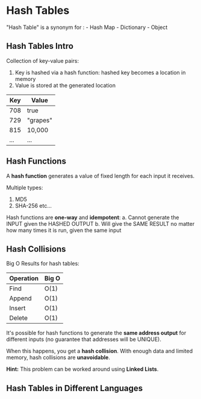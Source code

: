 # Hash Tables

"Hash Table" is a synonym for :
    - Hash Map
    - Dictionary
    - Object

## Hash Tables Intro
Collection of key-value pairs:

1. Key is hashed via a hash function: hashed key becomes a location in memory
2. Value is stored at the generated location

| Key   |   Value   |
|-------|-----------|
| 708   |   true    |
| 729   |  "grapes" |
| 815   |  10,000   |
| ...   |   ...     |

## Hash Functions
A **hash function** generates a value of fixed length for each input it receives.

Multiple types:
1. MD5
2. SHA-256 etc...

Hash functions are **one-way** and **idempotent**:
    a. Cannot generate the INPUT given the HASHED OUTPUT
    b. Will give the SAME RESULT no matter how many times it is run, given the same input

## Hash Collisions

Big O Results for hash tables:

| Operation  | Big O  |
|------------|--------|
| Find       | O(1)   |
| Append     | O(1)   |
| Insert     | O(1)   |
| Delete     | O(1)   |

It's possible for hash functions to generate the **same address output** for different inputs (no guarantee that addresses will be UNIQUE).

When this happens, you get a **hash collision**. With enough data and limited memory, hash collisions are **unavoidable**.

__Hint:__ This problem can be worked around using __Linked Lists__.

## Hash Tables in Different Languages

